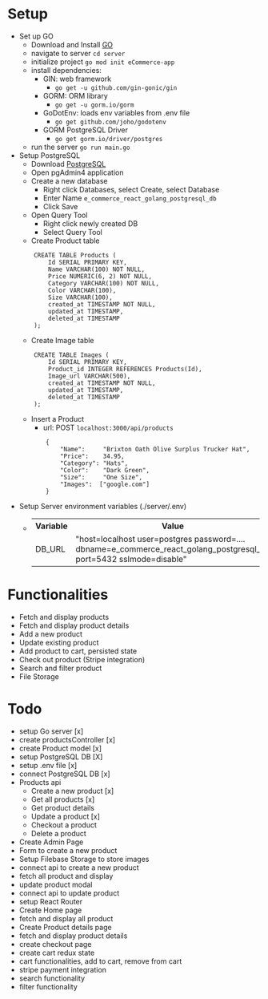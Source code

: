 # Setup
- Set up GO
    - Download and Install [GO](https://go.dev/doc/install)
    - navigate to server `cd server`
    - initialize project `go mod init eCommerce-app`
    - install dependencies:
        - GIN: web framework
            - `go get -u github.com/gin-gonic/gin`
        - GORM: ORM library
            - `go get -u gorm.io/gorm`
        - GoDotEnv: loads env variables from .env file
            - `go get github.com/joho/godotenv`
        - GORM PostgreSQL Driver
            - `go get gorm.io/driver/postgres`
    - run the server `go run main.go`
- Setup PostgreSQL
    - Download [PostgreSQL](https://www.postgresql.org/download/)
    - Open pgAdmin4 application
    - Create a new database
        - Right click Databases, select Create, select Database
        - Enter Name `e_commerce_react_golang_postgresql_db`
        - Click Save
    - Open Query Tool
        - Right click newly created DB
        - Select Query Tool
    - Create Product table
    ```
        CREATE TABLE Products (
            Id SERIAL PRIMARY KEY,
            Name VARCHAR(100) NOT NULL,
            Price NUMERIC(6, 2) NOT NULL,
            Category VARCHAR(100) NOT NULL,
            Color VARCHAR(100),
            Size VARCHAR(100),
            created_at TIMESTAMP NOT NULL,
            updated_at TIMESTAMP,
            deleted_at TIMESTAMP
        );
    ```
    - Create Image table
    ```
        CREATE TABLE Images (
            Id SERIAL PRIMARY KEY,
            Product_id INTEGER REFERENCES Products(Id),
            Image_url VARCHAR(500),
            created_at TIMESTAMP NOT NULL,
            updated_at TIMESTAMP,
            deleted_at TIMESTAMP            
        );
    ```
    - Insert a Product
        - url: POST `localhost:3000/api/products`
        ```
            {
                "Name":     "Brixton Oath Olive Surplus Trucker Hat",
                "Price":    34.95,
                "Category": "Hats",
                "Color":    "Dark Green",
                "Size":     "One Size",
                "Images":  ["google.com"]
            }
        ```
- Setup Server environment variables (./server/.env)
  - <table>
        <tr>
            <th>Variable</th>
            <th>Value</th>
            <th>Description</th>
        </tr>
        <tr>
            <td>DB_URL</td>
            <td>"host=localhost user=postgres password=.... dbname=e_commerce_react_golang_postgresql_db port=5432 sslmode=disable"</td>
            <td>PostgreSQL URL</td>
        </tr>                 
    </table>

# Functionalities
- Fetch and display products
- Fetch and display product details
- Add a new product
- Update existing product
- Add product to cart, persisted state
- Check out product (Stripe integration)
- Search and filter product
- File Storage



# Todo
- setup Go server [x]
- create productsController [x]
- create Product model [x]
- setup PostgreSQL DB [X]
- setup .env file [x]
- connect PostgreSQL DB [x]
- Products api
    - Create a new product [x]
    - Get all products [x]
    - Get product details
    - Update a product [x]
    - Checkout a product
    - Delete a product
- Create Admin Page
- Form to create a new product
- Setup Filebase Storage to store images
- connect api to create a new product
- fetch all product and display
- update product modal
- connect api to update product
- setup React Router
- Create Home page
- fetch and display all product
- Create Product details page
- fetch and display product details
- create checkout page
- create cart redux state 
- cart functionalities, add to cart, remove from cart
- stripe payment integration
- search functionality
- filter functionality